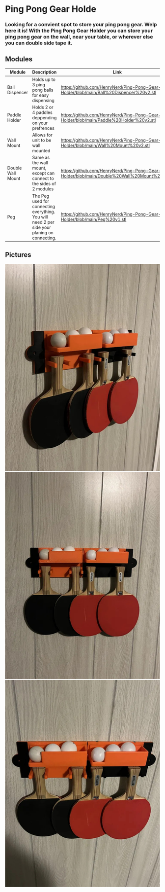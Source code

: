 # Ping Pong Gear Holde
### Looking for a convient spot to store your ping pong gear. Welp here it is! With the Ping Pong Gear Holder you can store your ping pong gear on the wall, near your table, or wherever else you can double side tape it.

## Modules ##
| Module | Description | Link | Notes |
| ----------- | ----------- | ----| ----- |
| Ball Dispencer | Holds up to 3 ping pong balls for easy dispensing | https://github.com/HenryNerd/Ping-Pong-Gear-Holder/blob/main/Ball%20Dispencer%20v2.stl | Requires Supports |
| Paddle Holder | Holds 2 or 4 paddles deppending on your prefrences | https://github.com/HenryNerd/Ping-Pong-Gear-Holder/blob/main/Paddle%20Holder%20v2.stl |
| Wall Mount | Allows for unit to be wall mounted | https://github.com/HenryNerd/Ping-Pong-Gear-Holder/blob/main/Wall%20Mount%20v2.stl |
| Double Wall Mount | Same as the wall mount, except can connect to the sides of 2 modules | https://github.com/HenryNerd/Ping-Pong-Gear-Holder/blob/main/Double%20Wall%20Mount%20v1.stl | 
| Peg | The Peg used for connecting everything. You will need 2 per side your planing on connecting. | https://github.com/HenryNerd/Ping-Pong-Gear-Holder/blob/main/Peg%20v1.stl |

## Pictures ##
![Pic 1](thumbnail_img_3372.jpg)
![Pic 2](thumbnail_img_3373.jpg)
![Pic 3](thumbnail_img_3374.jpg)
